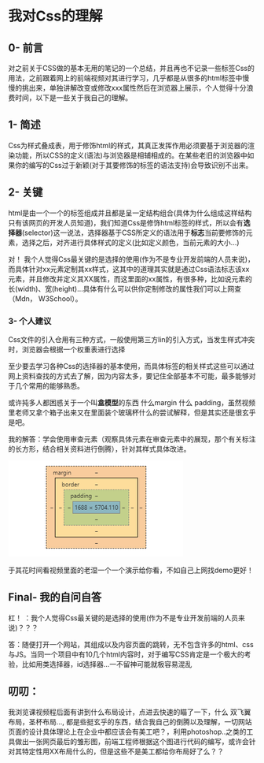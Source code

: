 # 我对Css的理解

## 0- 前言

对之前关于CSS做的基本无用的笔记的一个总结，并且再也不记录一些标签Css的用法，之前跟着网上的前端视频对其进行学习，几乎都是从很多的html标签中慢慢的挑出来，单独讲解改变或修改xxx属性然后在浏览器上展示，个人觉得十分浪费时间，以下是一些关于我自己的理解。

## 1- 简述

Css为样式叠成表，用于修饰html的样式，其真正发挥作用必须要基于浏览器的渲染功能，所以CSS的定义(语法)与浏览器是相辅相成的。在某些老旧的浏览器中如果你的编写的Css过于新颖(对于其要修饰的标签的语法支持)会导致识别不出来。

## 2- 关键

html是由一个一个的标签组成并且都是呈一定结构组合(具体为什么组成这样结构只有该网页的开发人员知道)，我们知道Css是修饰html标签的样式，所以会有**选择器**(selector)这一说法，选择器基于CSS所定义的语法用于**标志**当前要修饰的元素，选择之后，对齐进行具体样式的定义(比如定义颜色，当前元素的大小...)



对！ 我个人觉得Css最关键的是选择的使用(作为不是专业开发前端的人员来说)，而具体针对xx元素定制其xx样式，这其中的道理其实就是通过Css语法标志该xx元素，并且修改并定义其XX属性，而这里面的xx属性，有很多种，比如说元素的长(width)、宽(height)...具体有什么可以供你定制修改的属性我们可以上网查（Mdn， W3School）。



### 3- 个人建议

Css文件的引入仓用有三种方式，一般使用第三方lin的引入方式，当发生样式冲突时，浏览器会根据一个权重表进行选择



至少要去学习各种Css的选择器的基本使用，而具体标签的相关样式这些可以通过网上资料查找的方式去了解，因为内容太多，要记住全部基本不可能，最多能够对于几个常用的能够熟悉。



或许扽多人都困惑关于一个叫**盒模型**的东西 什么margin 什么 padding，虽然视频里老师又拿个箱子出来又在里面装个玻璃杯什么的尝试解释，但是其实还是很玄乎是吧。

我的解答：学会使用审查元素（观察具体元素在审查元素中的展现，那个有关标注的长方形，结合相关资料进行倒腾），针对其样式具体改进。

![](./img/css_box.png)

于其花时间看视频里面的老湿一个一个演示给你看，不如自己上网找demo更好！



## Final- 我的自问自答

杠！ ：我个人觉得Css最关键的是选择的使用(作为不是专业开发前端的人员来说)？？？ 

答：随便打开一个网站，其组成以及内容页面的跳转，无不包含许多的html、css与JS。当同一个项目中有10几个html内容时，对于编写CSS肯定是一个极大的考验，比如用类选择器，id选择器...一不留神可能就极容易混乱



## 叨叨：

我浏览课视频程后面有讲到什么布局设计，点进去快速的瞄了一下，什么 双飞翼布局，圣杯布局..., 都是些挺玄乎的东西，结合我自己的倒腾以及理解，一切网站页面的设计具体理论上在企业中都应该会有美工吧？，利用photoshop..之类的工具做出一张网页最后的雏形图，前端工程师根据这个图进行代码的编写，或许会针对其特定性用XX布局什么的，但是这些不是美工都给你布局好了么？？






